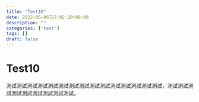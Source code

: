 ```yaml
---
title: "Test10"
date: 2022-06-06T17:02:20+08:00
description: ""
categories: ['test']
tags: []
draft: false
---
```

# Test10
測試測試測試測試測試測試測試測試測試測試測試測試測試測試測試，測試測試測試測試測試測試測試測試測試。
